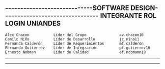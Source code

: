 
-----------------------------SOFTWARE DESIGN--------------------------------
        INTEGRANTE              ROL                     LOGIN UNIANDES
----------------------------------------------------------------------------
    Alex Chacon           Lider del Grupo               av.chacon10
    Camilo Niño           Líder de Desarrollo           jc.nino11
    Fernanda Calderón     Líder de Requerimientos       mf.calderon
    Fernando Gutierrez    Líder de Integración          pf.gutierrez10
    Ernesto Nobman        Líder de Calidad              ef.nobmann10
-----------------------------------------------------------------------------
-----------------------------------------------------------------------------
